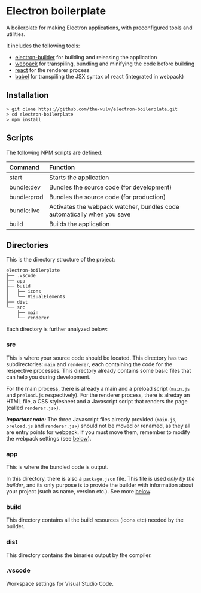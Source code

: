 # Electron boilerplate
A boilerplate for making Electron applications, with preconfigured tools and utilities.

It includes the following tools:
- [electron-builder](https://github.com/electron-userland/electron-builder) for building and releasing the application
- [webpack](https://webpack.js.org/) for transpiling, bundling and minifying the code before building
- [react](https://reactjs.org/) for the renderer process
- [babel](https://babeljs.io/) for transpiling the JSX syntax of react (integrated in webpack)

## Installation
```console
> git clone https://github.com/the-wulv/electron-boilerplate.git
> cd electron-boilerplate
> npm install
```

## Scripts
The following NPM scripts are defined:

|   Command   |                                Function                                 |
|:------------|:------------------------------------------------------------------------|
| start       | Starts the application                                                  |
| bundle:dev  | Bundles the source code (for development)                               |
| bundle:prod | Bundles the source code (for production)                                |
| bundle:live | Activates the webpack watcher, bundles code automatically when you save |
| build       | Builds the application                                                  |

## Directories
This is the directory structure of the project:
<!--```
electron-boilerplate
├── .vscode
│   └── launch.json
├── app
│   └── package.json
├── build
│   ├── icons
│   │   ├── icon.ico
│   │   ├── icon-installer.ico
│   │   └── icon-uninstaller.ico
│   ├── VisualElements
│   │   ├── VisualElements_70x70.png
│   │   └── ViualElements_150x150.png
│   └── VisualElementsManifest.xml
├── dist
├── src
│   ├── main
│   │   ├── main.js
│   │   └── preload.js
│   └── renderer
│       ├── index.html
│       ├── style.css
│       └── renderer.jsx
├── .editorconfig
├── .gitignore
├── build-config.json
├── webpack.js
├── README.md
└── LICENSE
```-->
```
electron-boilerplate
├── .vscode
├── app
├── build
│   ├── icons
│   └── VisualElements
├── dist
└── src
    ├── main
    └── renderer
```
Each directory is further analyzed below:

### src
This is where your source code should be located. This directory has two subdirectories: `main` and `renderer`, each containing the code for the respective processes. This directory already contains some basic files that can help you during development.

For the main process, there is already a main and a preload script (`main.js` and `preload.js` respectively). For the renderer process, there is alreday an HTML file, a CSS stylesheet and a Javascript script that renders the page (called `renderer.jsx`).

***Important note:*** The three Javascript files already provided (`main.js`, `preload.js` and `renderer.jsx`) should not be moved or renamed, as they all are entry points for webpack. If you must move them, remember to modify the webpack settings (see [below]()).

### app
This is where the bundled code is output.

In this directory, there is also a `package.json` file. This file is used *only by the builder*, and its only purpose is to provide the builder with information about your project (such as name, version etc.). See more [below]().

### build
This directory contains all the build resources (icons etc) needed by the builder.

### dist
This directory contains the binaries output by the compiler.

### .vscode
Workspace settings for Visual Studio Code.

